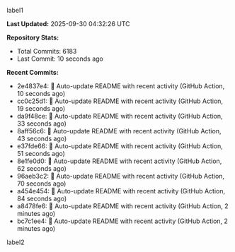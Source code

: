 
label1 
<!-- ACTIVITY_START -->
**Last Updated:** 2025-09-30 04:32:26 UTC

**Repository Stats:**
- Total Commits: 6183
- Last Commit: 10 seconds ago

**Recent Commits:**
- 2e4837e4: 🤖 Auto-update README with recent activity (GitHub Action, 10 seconds ago)
- cc0c25d1: 🤖 Auto-update README with recent activity (GitHub Action, 19 seconds ago)
- da9f48ce: 🤖 Auto-update README with recent activity (GitHub Action, 33 seconds ago)
- 8aff56c6: 🤖 Auto-update README with recent activity (GitHub Action, 43 seconds ago)
- e37fde66: 🤖 Auto-update README with recent activity (GitHub Action, 51 seconds ago)
- 8e1fe0d0: 🤖 Auto-update README with recent activity (GitHub Action, 62 seconds ago)
- 96aeb3c2: 🤖 Auto-update README with recent activity (GitHub Action, 70 seconds ago)
- a454e454: 🤖 Auto-update README with recent activity (GitHub Action, 84 seconds ago)
- a8478fe6: 🤖 Auto-update README with recent activity (GitHub Action, 2 minutes ago)
- bc7c1ee4: 🤖 Auto-update README with recent activity (GitHub Action, 2 minutes ago)
<!-- ACTIVITY_END -->

label2
